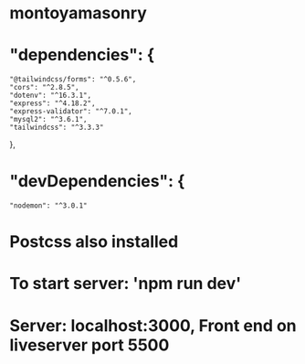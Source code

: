 # montoyamasonry

#  "dependencies": {
    "@tailwindcss/forms": "^0.5.6",
    "cors": "^2.8.5",
    "dotenv": "^16.3.1",
    "express": "^4.18.2",
    "express-validator": "^7.0.1",
    "mysql2": "^3.6.1",
    "tailwindcss": "^3.3.3"
  },
#  "devDependencies": {
    "nodemon": "^3.0.1"

# Postcss also installed
# To start server: 'npm run dev'
# Server: localhost:3000, Front end on liveserver port 5500
